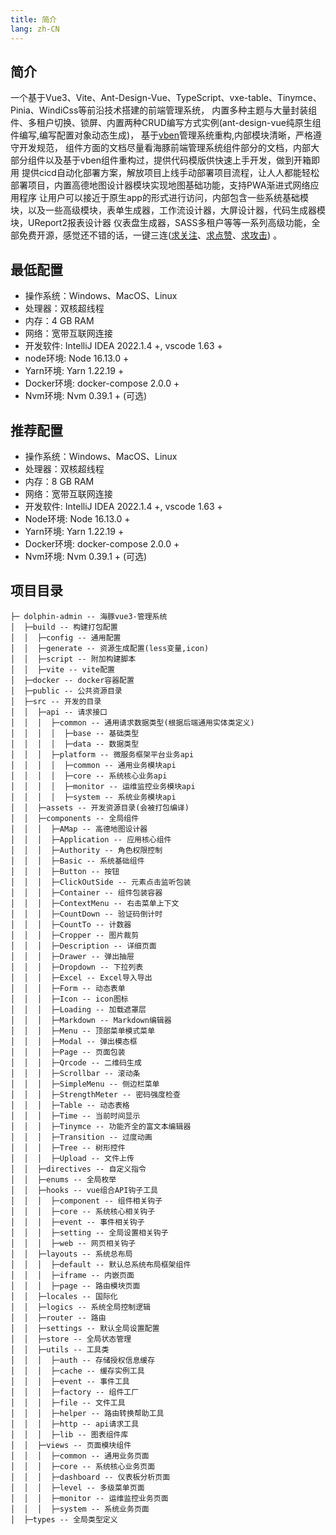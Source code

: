 ```yaml
---
title: 简介
lang: zh-CN
---
```


## 简介
一个基于Vue3、Vite、Ant-Design-Vue、TypeScript、vxe-table、Tinymce、 Pinia、WindiCss等前沿技术搭建的前端管理系统，
内置多种主题与大量封装组件、多租户切换、锁屏、内置两种CRUD编写方式实例(ant-design-vue纯原生组件编写,编写配置对象动态生成)，
基于[vben](https://github.com/vbenjs/vue-vben-admin)管理系统重构,内部模块清晰，严格遵守开发规范，
组件方面的文档尽量看海豚前端管理系统组件部分的文档，内部大部分组件以及基于vben组件重构过，提供代码模版供快速上手开发，做到开箱即用
提供cicd自动化部署方案，解放项目上线手动部署项目流程，让人人都能轻松部署项目，内置高德地图设计器模块实现地图基础功能，支持PWA渐进式网络应用程序
让用户可以接近于原生app的形式进行访问，内部包含一些系统基础模块，以及一些高级模块，表单生成器，工作流设计器，大屏设计器，代码生成器模块，UReport2报表设计器
仪表盘生成器，SASS多租户等等一系列高级功能，全部免费开源，感觉还不错的话，一键三连([求关注](https://github.com/wangxiang4)、[求点赞](https://github.com/wangxiang4/dolphin-admin)、[求攻击](https://vuejs.godolphinx.org)) 。

## 最低配置
- 操作系统：Windows、MacOS、Linux
- 处理器：双核超线程
- 内存：4 GB RAM
- 网络：宽带互联网连接
- 开发软件: IntelliJ IDEA 2022.1.4 +, vscode 1.63 +
- node环境: Node 16.13.0 + 
- Yarn环境: Yarn 1.22.19 +
- Docker环境: docker-compose 2.0.0 +
- Nvm环境: Nvm 0.39.1 + (可选)
  

## 推荐配置
- 操作系统：Windows、MacOS、Linux
- 处理器：双核超线程
- 内存：8 GB RAM
- 网络：宽带互联网连接
- 开发软件: IntelliJ IDEA 2022.1.4 +, vscode 1.63 +
- Node环境: Node 16.13.0 +
- Yarn环境: Yarn 1.22.19 +
- Docker环境: docker-compose 2.0.0 +
- Nvm环境: Nvm 0.39.1 + (可选)

## 项目目录

```
├─ dolphin-admin -- 海豚vue3-管理系统
│  ├─build -- 构建打包配置
│  │  ├─config -- 通用配置
│  │  ├─generate -- 资源生成配置(less变量,icon)
│  │  ├─script -- 附加构建脚本
│  │  ├─vite -- vite配置
│  ├─docker -- docker容器配置
│  ├─public -- 公共资源目录
│  ├─src -- 开发的目录
│  │  ├─api -- 请求接口
│  │  │  ├─common -- 通用请求数据类型(根据后端通用实体类定义)
│  │  │  │  ├─base -- 基础类型
│  │  │  │  ├─data -- 数据类型
│  │  │  ├─platform -- 微服务框架平台业务api
│  │  │  │  ├─common -- 通用业务模块api
│  │  │  │  ├─core -- 系统核心业务api
│  │  │  │  ├─monitor -- 运维监控业务模块api
│  │  │  │  ├─system -- 系统业务模块api
│  │  ├─assets -- 开发资源目录(会被打包编译)
│  │  ├─components -- 全局组件
│  │  │  ├─AMap -- 高德地图设计器
│  │  │  ├─Application -- 应用核心组件
│  │  │  ├─Authority -- 角色权限控制
│  │  │  ├─Basic -- 系统基础组件
│  │  │  ├─Button -- 按钮
│  │  │  ├─ClickOutSide -- 元素点击监听包装
│  │  │  ├─Container -- 组件包装容器
│  │  │  ├─ContextMenu -- 右击菜单上下文
│  │  │  ├─CountDown -- 验证码倒计时
│  │  │  ├─CountTo -- 计数器
│  │  │  ├─Cropper -- 图片裁剪
│  │  │  ├─Description -- 详细页面
│  │  │  ├─Drawer -- 弹出抽屉
│  │  │  ├─Dropdown -- 下拉列表
│  │  │  ├─Excel -- Excel导入导出
│  │  │  ├─Form -- 动态表单
│  │  │  ├─Icon -- icon图标
│  │  │  ├─Loading -- 加载遮罩层
│  │  │  ├─Markdown -- Markdown编辑器
│  │  │  ├─Menu -- 顶部菜单模式菜单
│  │  │  ├─Modal -- 弹出模态框
│  │  │  ├─Page -- 页面包装
│  │  │  ├─Qrcode -- 二维码生成
│  │  │  ├─Scrollbar -- 滚动条
│  │  │  ├─SimpleMenu -- 侧边栏菜单
│  │  │  ├─StrengthMeter -- 密码强度检查
│  │  │  ├─Table -- 动态表格
│  │  │  ├─Time -- 当前时间显示
│  │  │  ├─Tinymce -- 功能齐全的富文本编辑器
│  │  │  ├─Transition -- 过度动画
│  │  │  ├─Tree -- 树形控件
│  │  │  ├─Upload -- 文件上传
│  │  ├─directives -- 自定义指令
│  │  ├─enums -- 全局枚举
│  │  ├─hooks -- vue组合API钩子工具
│  │  │  ├─component -- 组件相关钩子
│  │  │  ├─core -- 系统核心相关钩子
│  │  │  ├─event -- 事件相关钩子
│  │  │  ├─setting -- 全局设置相关钩子
│  │  │  ├─web -- 网页相关钩子
│  │  ├─layouts -- 系统总布局
│  │  │  ├─default -- 默认总系统布局框架组件
│  │  │  ├─iframe -- 内嵌页面
│  │  │  ├─page -- 路由模块页面
│  │  ├─locales -- 国际化
│  │  ├─logics -- 系统全局控制逻辑
│  │  ├─router -- 路由
│  │  ├─settings -- 默认全局设置配置
│  │  ├─store -- 全局状态管理
│  │  ├─utils -- 工具类
│  │  │  ├─auth -- 存储授权信息缓存
│  │  │  ├─cache -- 缓存实例工具
│  │  │  ├─event -- 事件工具
│  │  │  ├─factory -- 组件工厂
│  │  │  ├─file -- 文件工具
│  │  │  ├─helper -- 路由转换帮助工具
│  │  │  ├─http -- api请求工具
│  │  │  ├─lib -- 图表组件库
│  │  ├─views -- 页面模块组件
│  │  │  ├─common -- 通用业务页面
│  │  │  ├─core -- 系统核心业务页面
│  │  │  ├─dashboard -- 仪表板分析页面
│  │  │  ├─level -- 多级菜单页面
│  │  │  ├─monitor -- 运维监控业务页面
│  │  │  ├─system -- 系统业务页面
│  ├─types -- 全局类型定义
```
